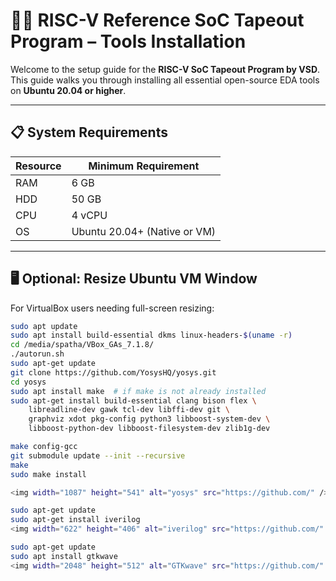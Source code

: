 # 🧑‍💻 RISC-V Reference SoC Tapeout Program – Tools Installation

Welcome to the setup guide for the **RISC-V SoC Tapeout Program by VSD**. This guide walks you through installing all essential open-source EDA tools on **Ubuntu 20.04 or higher**.

---

## 📋 System Requirements

| Resource       | Minimum Requirement        |
|----------------|----------------------------|
| RAM            | 6 GB                       |
| HDD            | 50 GB                      |
| CPU            | 4 vCPU                     |
| OS             | Ubuntu 20.04+ (Native or VM)|

---

## 🖥️ Optional: Resize Ubuntu VM Window

For VirtualBox users needing full-screen resizing:

```bash
sudo apt update
sudo apt install build-essential dkms linux-headers-$(uname -r)
cd /media/spatha/VBox_GAs_7.1.8/
./autorun.sh
sudo apt-get update
git clone https://github.com/YosysHQ/yosys.git
cd yosys
sudo apt install make  # if make is not already installed
sudo apt-get install build-essential clang bison flex \
    libreadline-dev gawk tcl-dev libffi-dev git \
    graphviz xdot pkg-config python3 libboost-system-dev \
    libboost-python-dev libboost-filesystem-dev zlib1g-dev

make config-gcc
git submodule update --init --recursive
make
sudo make install

<img width="1087" height="541" alt="yosys" src="https://github.com/" />

sudo apt-get update
sudo apt-get install iverilog
<img width="622" height="406" alt="iverilog" src="https://github.com/" />

sudo apt-get update
sudo apt install gtkwave
<img width="2048" height="512" alt="GTKwave" src="https://github.com/" />


